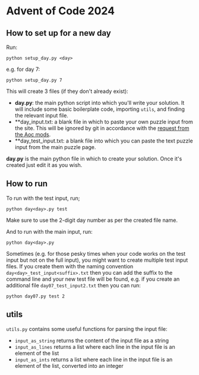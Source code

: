 # Advent of Code 2024

## How to set up for a new day

Run:

```
python setup_day.py <day>
```

e.g. for day 7:

```
python setup_day.py 7
```

This will create 3 files (if they don't already exist):

 * **day<day>.py**: the main python script into which you'll write your solution. It will include some basic boilerplate code, importing `utils`, and finding the relevant input file.
 * **day<day>_input.txt: a blank file in which to paste your own puzzle input from the site. This will be ignored by git in accordance with the [request from the Aoc mods](https://www.reddit.com/r/adventofcode/comments/e7khy8/comment/fa13hb9/).
 * **day<day>_test_input.txt: a blank file into which you can paste the text puzzle input from the main puzzle page.

**day<day>.py** is the main python file in which to create your solution. Once it's created just edit it as you wish.

## How to run

To run with the test input, run;

```
python day<day>.py test
```

Make sure to use the 2-digit day number as per the created file name.

And to run with the main input, run:

```
python day<day>.py
```

Sometimes (e.g. for those pesky times when your code works on the test input but not on the full input), you might want to create multiple test input files. If you create them with the naming convention `day<day>_test_input<suffix>.txt` then you can add the suffix to the command line and your new test file will be found, e.g. if you create an additional file `day07_test_input2.txt` then you can run:


```
python day07.py test 2
```

## utils

`utils.py` contains some useful functions for parsing the input file:

 * `input_as_string` returns the content of the input file as a string
 * `input_as_lines` returns a list where each line in the input file is an element of the list
 * `input_as_ints` returns a list where each line in the input file is an element of the list, converted into an integer


